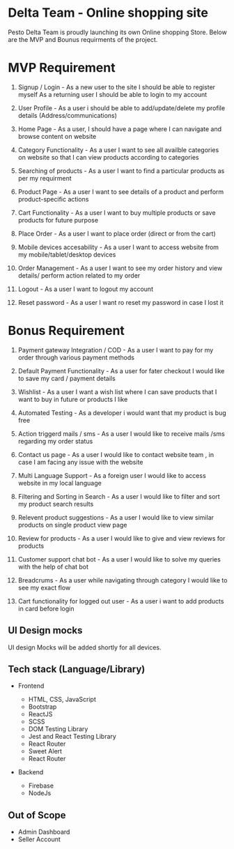 # Delta Team - Online shopping site
Pesto Delta Team is proudly launching its own Online shopping Store. Below are the MVP and Bounus requirments of the project.


# MVP Requirement

1. Signup / Login - As a new user to the site I should be able to register myself As a returning user I should be able to login to my account

2. User Profile - As a user i should be able to add/update/delete my profile details (Address/communications)
 
3. Home Page  - As a user, I should have a page where I can navigate and browse content on website

4. Category Functionality - As a user I want to see all availble categories on website so that I can view products according to categories

5. Searching of products - As a user I want  to find a particular products as per my requirment

6. Product Page - As a user I want to see details of a product and perform product-specific actions

7. Cart Functionality - As a user I want to buy multiple products or save products for future purpose

8. Place Order - As a user I want to place order (direct or from the cart)

9. Mobile devices accesability - As a user I want to access website from my mobile/tablet/desktop devices

10. Order Management - As a user I want to see my order history and view details/ perform action related to my order

11. Logout - As a user I want to logout my account

12. Reset password - As a user I want ro reset my password in case I lost it


# Bonus Requirement

1. Payment gateway Integration / COD - As a user I want to pay for my order through various payment methods

2. Default Payment Functionality - As a user for fater checkout I would like to save my card / payment details

3. Wishlist - As a user I want a wish list where I can save products that I want to buy in future or products I like

4. Automated Testing - As a developer i would want that my product is bug free

5. Action triggerd mails / sms - As a user I would like to receive mails /sms  regarding my order status

6. Contact us page - As a user I would like to contact website team , in case I am facing any issue with the website

7. Multi Language Support - As a foreign user I would like to access website in my local language

8. Filtering and Sorting in Search - As a user I would like to filter and sort my product search results

9. Relevent product suggestions  - As a user I would like to view similar products on single product view page

10. Review for products - As a user I would like to give and view reviews for products

11. Customer support chat bot - As a user I would like to solve my queries with the help of chat bot

12. Breadcrums - As a user while navigating through category I would like to see my exact flow

13. Cart functionality for logged out user - As a user i want to add products in card before login


## UI Design mocks

UI design Mocks will be added shortly for all devices.


## Tech stack (Language/Library)

- Frontend
  - HTML, CSS, JavaScript
  - Bootstrap
  - ReactJS
  - SCSS
  - DOM Testing Library
  - Jest and React Testing Library
  - React Router
  - Sweet Alert
  - React Router
  
- Backend
  - Firebase
  - NodeJs


## Out of Scope
  - Admin Dashboard 
  - Seller Account
